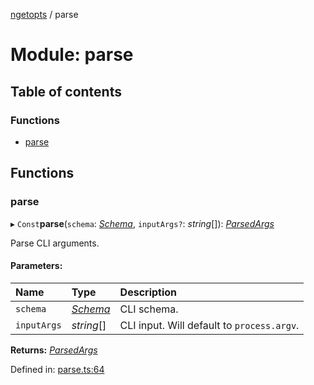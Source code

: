 [ngetopts](../README.md) / parse

# Module: parse

## Table of contents

### Functions

- [parse](parse.md#parse)

## Functions

### parse

▸ `Const`**parse**(`schema`: [_Schema_](../interfaces/interfaces_schema.schema.md), `inputArgs?`: _string_[]): [_ParsedArgs_](../interfaces/interfaces_parsed_args.parsedargs.md)

Parse CLI arguments.

#### Parameters:

| Name        | Type                                                  | Description                                |
| :---------- | :---------------------------------------------------- | :----------------------------------------- |
| `schema`    | [_Schema_](../interfaces/interfaces_schema.schema.md) | CLI schema.                                |
| `inputArgs` | _string_[]                                            | CLI input. Will default to `process.argv`. |

**Returns:** [_ParsedArgs_](../interfaces/interfaces_parsed_args.parsedargs.md)

Defined in: [parse.ts:64](https://github.com/prasadrajandran/ngetopts/blob/41ceb2b/src/parse.ts#L64)
